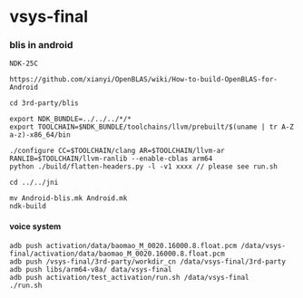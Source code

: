 # vsys-final

### blis in android
    
    NDK-25C

    https://github.com/xianyi/OpenBLAS/wiki/How-to-build-OpenBLAS-for-Android

    cd 3rd-party/blis

    export NDK_BUNDLE=../../../*/*
    export TOOLCHAIN=$NDK_BUNDLE/toolchains/llvm/prebuilt/$(uname | tr A-Z a-z)-x86_64/bin
    
    ./configure CC=$TOOLCHAIN/clang AR=$TOOLCHAIN/llvm-ar RANLIB=$TOOLCHAIN/llvm-ranlib --enable-cblas arm64
    python ./build/flatten-headers.py -l -v1 xxxx // please see run.sh

    cd ../../jni

    mv Android-blis.mk Android.mk
    ndk-build


#### voice system

    adb push activation/data/baomao_M_0020.16000.8.float.pcm /data/vsys-final/activation/data/baomao_M_0020.16000.8.float.pcm
    adb push /vsys-final/3rd-party/workdir_cn /data/vsys-final/3rd-party
    adb push libs/arm64-v8a/ data/vsys-final
    adb push activation/test_activation/run.sh /data/vsys-final
    ./run.sh
